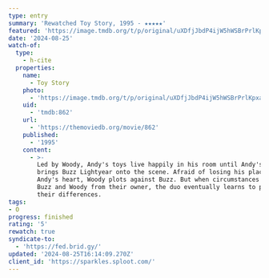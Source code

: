 ```yaml
---
type: entry
summary: 'Rewatched Toy Story, 1995 - ★★★★★'
featured: 'https://image.tmdb.org/t/p/original/uXDfjJbdP4ijW5hWSBrPrlKpxab.jpg'
date: '2024-08-25'
watch-of:
  type:
    - h-cite
  properties:
    name:
      - Toy Story
    photo:
      - 'https://image.tmdb.org/t/p/original/uXDfjJbdP4ijW5hWSBrPrlKpxab.jpg'
    uid:
      - 'tmdb:862'
    url:
      - 'https://themoviedb.org/movie/862'
    published:
      - '1995'
    content:
      - >-
        Led by Woody, Andy's toys live happily in his room until Andy's birthday
        brings Buzz Lightyear onto the scene. Afraid of losing his place in
        Andy's heart, Woody plots against Buzz. But when circumstances separate
        Buzz and Woody from their owner, the duo eventually learns to put aside
        their differences.
tags:
- O
progress: finished
rating: '5'
rewatch: true
syndicate-to:
  - 'https://fed.brid.gy/'
updated: '2024-08-25T16:14:09.270Z'
client_id: 'https://sparkles.sploot.com/'
---
```


